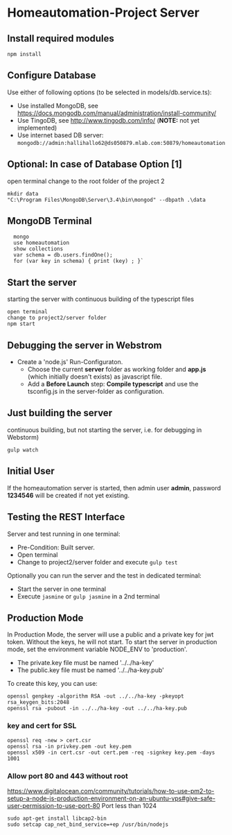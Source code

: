 # Homeautomation-Project Server

## Install required modules
`npm install`

## Configure Database
Use either of following options (to be selected in models/db.service.ts):
* Use installed MongoDB, see https://docs.mongodb.com/manual/administration/install-community/
* Use TingoDB, see http://www.tingodb.com/info/ (**NOTE:** not yet implemented)
* Use internet based DB server: `mongodb://admin:hallihallo62@ds050879.mlab.com:50879/homeautomation`

## Optional: In case of Database Option [1]
open terminal
change to the root folder of the project 2
```
mkdir data
"C:\Program Files\MongoDB\Server\3.4\bin\mongod" --dbpath .\data
```

## MongoDB Terminal
```
  mongo
  use homeautomation
  show collections
  var schema = db.users.findOne();
  for (var key in schema) { print (key) ; }`
```

## Start the server
starting the server with continuous building of the typescript files
```
open terminal
change to project2/server folder
npm start
```

## Debugging the server in Webstrom
* Create a 'node.js' Run-Configuraton. 
  * Choose the current **server** folder as working folder and **app.js** (which initially doesn't exists) as javascript file.
  * Add a **Before Launch** step:  **Compile typescript** and use the tsconfig.js in the server-folder as configuration.


## Just building the server
continuous building, but not starting the server, i.e. for debugging in Webstorm)
```
gulp watch
```

## Initial User
If the homeautomation server is started, then admin user **admin**, password **1234546** will be created if not yet existing.

## Testing the REST Interface
Server and test running in one terminal:
* Pre-Condition: Built server.
* Open terminal
* Change to project2/server folder and execute `gulp test`

Optionally you can run the server and the test in dedicated terminal:
* Start the server in one terminal
* Execute `jasmine` or `gulp jasmine` in a 2nd terminal


## Production Mode

In Production Mode, the server will use a public and a private key for jwt token.
Without the keys, he will not start. To start the server in production mode, set
the environment variable NODE_ENV to 'production'. 

* The private.key file must be named '../../ha-key'
* The public.key file must be named '../../ha-key.pub'

To create this key, you can use:
```
openssl genpkey -algorithm RSA -out ../../ha-key -pkeyopt rsa_keygen_bits:2048
openssl rsa -pubout -in ../../ha-key -out ../../ha-key.pub
```

### key and cert for SSL
```
openssl req -new > cert.csr
openssl rsa -in privkey.pem -out key.pem
openssl x509 -in cert.csr -out cert.pem -req -signkey key.pem -days 1001
```

### Allow port 80 and 443 without root
https://www.digitalocean.com/community/tutorials/how-to-use-pm2-to-setup-a-node-js-production-environment-on-an-ubuntu-vps#give-safe-user-permission-to-use-port-80
Port less than 1024
```
sudo apt-get install libcap2-bin
sudo setcap cap_net_bind_service=+ep /usr/bin/nodejs
```
